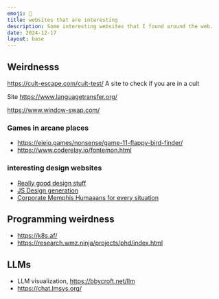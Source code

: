 ```yaml
---
emoji: 🤖
title: websites that are interesting
description: Some interesting websites that I found around the web.
date: 2024-12-17
layout: base
---
```


## Weirdnesss

https://cult-escape.com/cult-test/
A site to check if you are in a cult

Site https://www.languagetransfer.org/

https://www.window-swap.com/

### Games in arcane places

- https://eieio.games/nonsense/game-11-flappy-bird-finder/
- https://www.coderelay.io/fontemon.html


### interesting design websites

- [Really good design stuff](https://iradesign.io/gallery/illustrations)
- [JS Design generation](https://fffuel.co/)
- [Corporate Memphis Humaaans for every situation](https://www.humaaans.com/)

## Programming weirdness

- https://k8s.af/
- https://research.wmz.ninja/projects/phd/index.html

## LLMs

- LLM visualization, https://bbycroft.net/llm
- https://chat.lmsys.org/